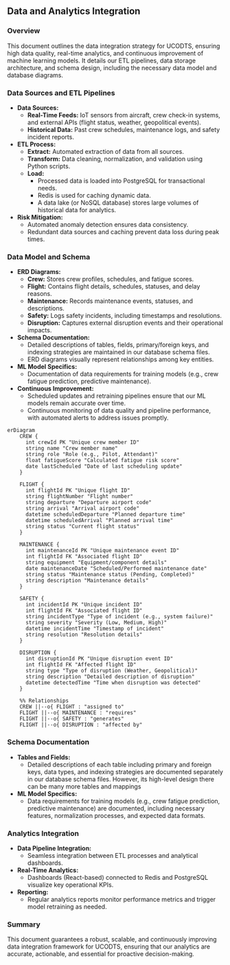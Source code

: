 ## Data and Analytics Integration

### Overview
This document outlines the data integration strategy for UCODTS, ensuring high data quality, real-time analytics, and continuous improvement of machine learning models. It details our ETL pipelines, data storage architecture, and schema design, including the necessary data model and database diagrams.

### Data Sources and ETL Pipelines
- **Data Sources:**  
  - **Real-Time Feeds:** IoT sensors from aircraft, crew check-in systems, and external APIs (flight status, weather, geopolitical events).
  - **Historical Data:** Past crew schedules, maintenance logs, and safety incident reports.
- **ETL Process:**  
  - **Extract:** Automated extraction of data from all sources.
  - **Transform:** Data cleaning, normalization, and validation using Python scripts.
  - **Load:**  
    - Processed data is loaded into PostgreSQL for transactional needs.
    - Redis is used for caching dynamic data.
    - A data lake (or NoSQL database) stores large volumes of historical data for analytics.
- **Risk Mitigation:**  
  - Automated anomaly detection ensures data consistency.
  - Redundant data sources and caching prevent data loss during peak times.

### Data Model and Schema
- **ERD Diagrams:**  
  - **Crew:** Stores crew profiles, schedules, and fatigue scores.
  - **Flight:** Contains flight details, schedules, statuses, and delay reasons.
  - **Maintenance:** Records maintenance events, statuses, and descriptions.
  - **Safety:** Logs safety incidents, including timestamps and resolutions.
  - **Disruption:** Captures external disruption events and their operational impacts.
- **Schema Documentation:**  
  - Detailed descriptions of tables, fields, primary/foreign keys, and indexing strategies are maintained in our database schema files.
  - ERD diagrams visually represent relationships among key entities.
- **ML Model Specifics:**  
  - Documentation of data requirements for training models (e.g., crew fatigue prediction, predictive maintenance).
- **Continuous Improvement:**  
  - Scheduled updates and retraining pipelines ensure that our ML models remain accurate over time.
  - Continuous monitoring of data quality and pipeline performance, with automated alerts to address issues promptly.


```mermaid
erDiagram
    CREW {
      int crewId PK "Unique crew member ID"
      string name "Crew member name"
      string role "Role (e.g., Pilot, Attendant)"
      float fatigueScore "Calculated fatigue risk score"
      date lastScheduled "Date of last scheduling update"
    }
    
    FLIGHT {
      int flightId PK "Unique flight ID"
      string flightNumber "Flight number"
      string departure "Departure airport code"
      string arrival "Arrival airport code"
      datetime scheduledDeparture "Planned departure time"
      datetime scheduledArrival "Planned arrival time"
      string status "Current flight status"
    }
    
    MAINTENANCE {
      int maintenanceId PK "Unique maintenance event ID"
      int flightId FK "Associated flight ID"
      string equipment "Equipment/component details"
      date maintenanceDate "Scheduled/Performed maintenance date"
      string status "Maintenance status (Pending, Completed)"
      string description "Maintenance details"
    }
    
    SAFETY {
      int incidentId PK "Unique incident ID"
      int flightId FK "Associated flight ID"
      string incidentType "Type of incident (e.g., system failure)"
      string severity "Severity (Low, Medium, High)"
      datetime incidentTime "Timestamp of incident"
      string resolution "Resolution details"
    }
    
    DISRUPTION {
      int disruptionId PK "Unique disruption event ID"
      int flightId FK "Affected flight ID"
      string type "Type of disruption (Weather, Geopolitical)"
      string description "Detailed description of disruption"
      datetime detectedTime "Time when disruption was detected"
    }

    %% Relationships
    CREW ||--o{ FLIGHT : "assigned to"
    FLIGHT ||--o{ MAINTENANCE : "requires"
    FLIGHT ||--o{ SAFETY : "generates"
    FLIGHT ||--o{ DISRUPTION : "affected by"
```
### Schema Documentation
- **Tables and Fields:**
  - Detailed descriptions of each table including primary and foreign keys, data types, and indexing strategies are documented separately in our database schema files. However, its high-level design there can be many more tables and mappings
- **ML Model Specifics:**
  - Data requirements for training models (e.g., crew fatigue prediction, predictive maintenance) are documented, including necessary features, normalization processes, and expected data formats.

### Analytics Integration
- **Data Pipeline Integration:**  
  - Seamless integration between ETL processes and analytical dashboards.
- **Real-Time Analytics:**  
  - Dashboards (React-based) connected to Redis and PostgreSQL visualize key operational KPIs.
- **Reporting:**  
  - Regular analytics reports monitor performance metrics and trigger model retraining as needed.

### Summary
This document guarantees a robust, scalable, and continuously improving data integration framework for UCODTS, ensuring that our analytics are accurate, actionable, and essential for proactive decision-making.
